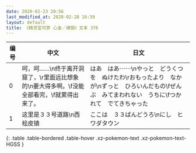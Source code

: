 ```yaml
---
date: 2020-02-23 20:56
last_modified_at: 2020-02-28 16:39
layout: default
title: 《精灵宝可梦 心金／魂银》文本 376
---
```

| 编号 | 中文 | 日文 |
| ---- | ---- | ---- |
| 0 | 呵，呵……\n终于离开洞窟了，\r里面远比想象的\n要大得多啊。\f没能全部看完，\f就累得出来了。 | はあ　はあ⋯⋯\nやっと　どうくつを　ぬけたわ\rおもったより　なかが\nずっと　ひろいんだもの\fぜんぶ　みてまわれない　うちに\fつかれて　でてきちゃった |
| 1 | 这里是３３号道路\n西　桧皮镇 | ここは　３３ばんどうろ\nにし　ヒワダタウン |
{: .table .table-bordered .table-hover .xz-pokemon-text .xz-pokemon-text-HGSS }
